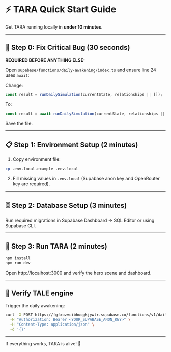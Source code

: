 # ⚡ TARA Quick Start Guide

Get TARA running locally in **under 10 minutes**.

---

## 🚨 Step 0: Fix Critical Bug (30 seconds)

**REQUIRED BEFORE ANYTHING ELSE:**

Open `supabase/functions/daily-awakening/index.ts` and ensure line 24 uses `await`:

Change:
```typescript
const result = runDailySimulation(currentState, relationships || []);
```

To:
```typescript
const result = await runDailySimulation(currentState, relationships || []);
```

Save the file.

---

## 📋 Step 1: Environment Setup (2 minutes)

1. Copy environment file:

```bash
cp .env.local.example .env.local
```

2. Fill missing values in `.env.local` (Supabase anon key and OpenRouter key are required).

---

## 🗄️ Step 2: Database Setup (3 minutes)

Run required migrations in Supabase Dashboard → SQL Editor or using Supabase CLI.

---

## 🚀 Step 3: Run TARA (2 minutes)

```bash
npm install
npm run dev
```

Open http://localhost:3000 and verify the hero scene and dashboard.

---

## 🧪 Verify TALE engine

Trigger the daily awakening:

```bash
curl -X POST https://fgfxozvcibhuqgkjywtr.supabase.co/functions/v1/daily-awakening \
  -H "Authorization: Bearer <YOUR_SUPABASE_ANON_KEY>" \
  -H "Content-Type: application/json" \
  -d '{}'
```

---

If everything works, TARA is alive! 🎉
